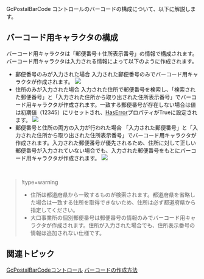 GcPostalBarCode コントロールのバーコードの構成について、以下に解説します。

## バーコード用キャラクタの構成

バーコード用キャラクタは「郵便番号＋住所表示番号」の情報で構成されます。バーコード用キャラクタは入力される情報によって以下のように作成されます。

* 郵便番号のみが入力された場合
    入力された郵便番号のみでバーコード用キャラクタが作成されます。
    ![](/DOCUMENT_SITE_LINK_PREFIX_HERE/document-site-files/images/06fadbb1-c461-433a-b385-ae4966e56069/images/gcpostalbarcode.zipcode.png)
* 住所のみが入力された場合
    入力された住所で郵便番号を検索し、「検索された郵便番号」と「入力された住所から取り出された住所表示番号」でバーコード用キャラクタが作成されます。一致する郵便番号が存在しない場合は値は初期値（12345）にリセットされ、[HasError](gcdocsite__documentlink?toc-item-id=6acbdd85-fc76-4031-b4b5-41066e4af47b)プロパティがTrueに設定されます。
    ![](/DOCUMENT_SITE_LINK_PREFIX_HERE/document-site-files/images/06fadbb1-c461-433a-b385-ae4966e56069/images/gcpostalbarcode.address.png)
* 郵便番号と住所の両方の入力が行われた場合
    「入力された郵便番号」と「入力された住所から取り出された住所表示番号」でバーコード用キャラクタが作成されます。入力された郵便番号が優先されるため、住所に対して正しい郵便番号が入力されていない場合でも、入力された郵便番号をもとにバーコード用キャラクタが作成されます。
    ![](/DOCUMENT_SITE_LINK_PREFIX_HERE/document-site-files/images/06fadbb1-c461-433a-b385-ae4966e56069/images/gcpostalbarcode.bothzipcodeaddress1.png)
<br>

> !type=warning
>
> * 住所は都道府県から一致するものが検索されます。都道府県を省略した場合は一致する住所を取得できないため、住所は必ず都道府県から指定してください。
> * 大口事業所の個別郵便番号は郵便番号の情報のみでバーコード用キャラクタが作成されます。住所が入力された場合でも、住所表示番号の情報は追加されない仕様です。

## 関連トピック

[GcPostalBarCodeコントロール](gcdocsite__documentlink?toc-item-id=0730a06f-f335-417d-a155-281c74621ac0)
[バーコードの作成方法](gcdocsite__documentlink?toc-item-id=3b23b456-1307-4504-8f25-80f135fdaa6e)